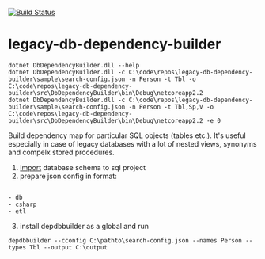 [![Build Status](https://dev.azure.com/mtkorg/oss-projects/_apis/build/status/MaximTkachenko.legacy-db-dependency-builder?branchName=master)](https://dev.azure.com/mtkorg/oss-projects/_build/latest?definitionId=4&branchName=master)

# legacy-db-dependency-builder

```
dotnet DbDependencyBuilder.dll --help
dotnet DbDependencyBuilder.dll -c C:\code\repos\legacy-db-dependency-builder\sample\search-config.json -n Person -t Tbl -o C:\code\repos\legacy-db-dependency-builder\src\DbDependencyBuilder\bin\Debug\netcoreapp2.2
dotnet DbDependencyBuilder.dll -c C:\code\repos\legacy-db-dependency-builder\sample\search-config.json -n Person -t Tbl,Sp,V -o C:\code\repos\legacy-db-dependency-builder\src\DbDependencyBuilder\bin\Debug\netcoreapp2.2 -e 0
```

Build dependency map for particular SQL objects (tables etc.). It's useful especially in case of legacy databases with a lot of nested views, synonyms and compelx stored procedures.

1. [import](https://docs.microsoft.com/en-us/sql/ssdt/import-into-a-database-project?view=sql-server-2017) database schema to sql project
2. prepare json config in format:
```

```
	- db
	- csharp
	- etl
3. install depdbbuilder as a global and run
```
depdbbuilder --cconfig C:\pathto\search-config.json --names Person --types Tbl --output C:\output
```
